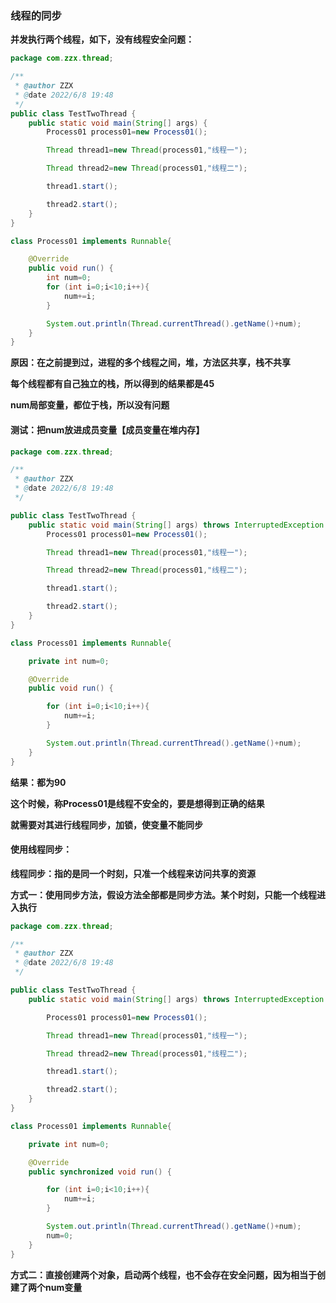 ### 线程的同步

**并发执行两个线程，如下，没有线程安全问题：**

```java
package com.zzx.thread;

/**
 * @author ZZX
 * @date 2022/6/8 19:48
 */
public class TestTwoThread {
    public static void main(String[] args) {
        Process01 process01=new Process01();

        Thread thread1=new Thread(process01,"线程一");

        Thread thread2=new Thread(process01,"线程二");

        thread1.start();

        thread2.start();
    }
}

class Process01 implements Runnable{

    @Override
    public void run() {
        int num=0;
        for (int i=0;i<10;i++){
            num+=i;
        }

        System.out.println(Thread.currentThread().getName()+num);
    }
}

```

**原因：在之前提到过，进程的多个线程之间，堆，方法区共享，栈不共享**

**每个线程都有自己独立的栈，所以得到的结果都是45**

**num局部变量，都位于栈，所以没有问题**





#### 测试：把num放进成员变量【成员变量在堆内存】

```java
package com.zzx.thread;

/**
 * @author ZZX
 * @date 2022/6/8 19:48
 */

public class TestTwoThread {
    public static void main(String[] args) throws InterruptedException {
        Process01 process01=new Process01();

        Thread thread1=new Thread(process01,"线程一");

        Thread thread2=new Thread(process01,"线程二");

        thread1.start();

        thread2.start();
    }
}

class Process01 implements Runnable{

    private int num=0;

    @Override
    public void run() {

        for (int i=0;i<10;i++){
            num+=i;
        }

        System.out.println(Thread.currentThread().getName()+num);
    }
}

```

**结果：都为90**



**这个时候，称Process01是线程不安全的，要是想得到正确的结果**

**就需要对其进行线程同步，加锁，使变量不能同步**





#### 使用线程同步：

**线程同步：指的是同一个时刻，只准一个线程来访问共享的资源**



**方式一：使用同步方法，假设方法全部都是同步方法。某个时刻，只能一个线程进入执行**

```java
package com.zzx.thread;

/**
 * @author ZZX
 * @date 2022/6/8 19:48
 */

public class TestTwoThread {
    public static void main(String[] args) throws InterruptedException {

        Process01 process01=new Process01();

        Thread thread1=new Thread(process01,"线程一");

        Thread thread2=new Thread(process01,"线程二");

        thread1.start();

        thread2.start();
    }
}

class Process01 implements Runnable{

    private int num=0;

    @Override
    public synchronized void run() {

        for (int i=0;i<10;i++){
            num+=i;
        }

        System.out.println(Thread.currentThread().getName()+num);
        num=0;
    }
}
```



**方式二：直接创建两个对象，启动两个线程，也不会存在安全问题，因为相当于创建了两个num变量**

